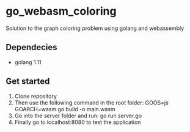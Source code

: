 # go_webasm_coloring
Solution to the graph coloring problem using golang and webassembly

## Dependecies
* golang 1.11

## Get started
1. Clone repository
2. Then use the following command in the root folder: GOOS=js GOARCH=wasm go build -o main.wasm
3. Go into the server folder and run: go run server.go
4. Finally go to localhost:8080 to test the application
